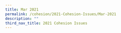 ```yaml
---
title: Mar 2021
permalink: /cohesion/2021-Cohesion-Issues/Mar-2021
description: ""
third_nav_title: 2021 Cohesion Issues
---
```

